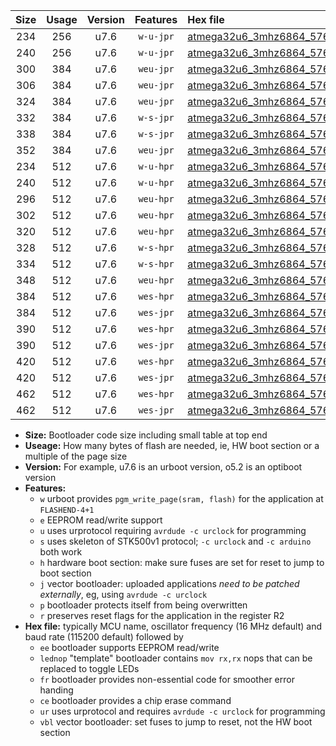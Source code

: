 |Size|Usage|Version|Features|Hex file|
|:-:|:-:|:-:|:-:|:--|
|234|256|u7.6|`w-u-jpr`|[atmega32u6_3mhz6864_57600bps_ur_vbl.hex](https://raw.githubusercontent.com/stefanrueger/urboot/main/atmega32u6_3mhz6864_57600bps_ur_vbl.hex)|
|240|256|u7.6|`w-u-jpr`|[atmega32u6_3mhz6864_57600bps_lednop_ur_vbl.hex](https://raw.githubusercontent.com/stefanrueger/urboot/main/atmega32u6_3mhz6864_57600bps_lednop_ur_vbl.hex)|
|300|384|u7.6|`weu-jpr`|[atmega32u6_3mhz6864_57600bps_ee_ur_vbl.hex](https://raw.githubusercontent.com/stefanrueger/urboot/main/atmega32u6_3mhz6864_57600bps_ee_ur_vbl.hex)|
|306|384|u7.6|`weu-jpr`|[atmega32u6_3mhz6864_57600bps_ee_lednop_ur_vbl.hex](https://raw.githubusercontent.com/stefanrueger/urboot/main/atmega32u6_3mhz6864_57600bps_ee_lednop_ur_vbl.hex)|
|324|384|u7.6|`weu-jpr`|[atmega32u6_3mhz6864_57600bps_ee_lednop_fr_ur_vbl.hex](https://raw.githubusercontent.com/stefanrueger/urboot/main/atmega32u6_3mhz6864_57600bps_ee_lednop_fr_ur_vbl.hex)|
|332|384|u7.6|`w-s-jpr`|[atmega32u6_3mhz6864_57600bps_vbl.hex](https://raw.githubusercontent.com/stefanrueger/urboot/main/atmega32u6_3mhz6864_57600bps_vbl.hex)|
|338|384|u7.6|`w-s-jpr`|[atmega32u6_3mhz6864_57600bps_lednop_vbl.hex](https://raw.githubusercontent.com/stefanrueger/urboot/main/atmega32u6_3mhz6864_57600bps_lednop_vbl.hex)|
|352|384|u7.6|`weu-jpr`|[atmega32u6_3mhz6864_57600bps_ee_lednop_fr_ce_ur_vbl.hex](https://raw.githubusercontent.com/stefanrueger/urboot/main/atmega32u6_3mhz6864_57600bps_ee_lednop_fr_ce_ur_vbl.hex)|
|234|512|u7.6|`w-u-hpr`|[atmega32u6_3mhz6864_57600bps_ur.hex](https://raw.githubusercontent.com/stefanrueger/urboot/main/atmega32u6_3mhz6864_57600bps_ur.hex)|
|240|512|u7.6|`w-u-hpr`|[atmega32u6_3mhz6864_57600bps_lednop_ur.hex](https://raw.githubusercontent.com/stefanrueger/urboot/main/atmega32u6_3mhz6864_57600bps_lednop_ur.hex)|
|296|512|u7.6|`weu-hpr`|[atmega32u6_3mhz6864_57600bps_ee_ur.hex](https://raw.githubusercontent.com/stefanrueger/urboot/main/atmega32u6_3mhz6864_57600bps_ee_ur.hex)|
|302|512|u7.6|`weu-hpr`|[atmega32u6_3mhz6864_57600bps_ee_lednop_ur.hex](https://raw.githubusercontent.com/stefanrueger/urboot/main/atmega32u6_3mhz6864_57600bps_ee_lednop_ur.hex)|
|320|512|u7.6|`weu-hpr`|[atmega32u6_3mhz6864_57600bps_ee_lednop_fr_ur.hex](https://raw.githubusercontent.com/stefanrueger/urboot/main/atmega32u6_3mhz6864_57600bps_ee_lednop_fr_ur.hex)|
|328|512|u7.6|`w-s-hpr`|[atmega32u6_3mhz6864_57600bps.hex](https://raw.githubusercontent.com/stefanrueger/urboot/main/atmega32u6_3mhz6864_57600bps.hex)|
|334|512|u7.6|`w-s-hpr`|[atmega32u6_3mhz6864_57600bps_lednop.hex](https://raw.githubusercontent.com/stefanrueger/urboot/main/atmega32u6_3mhz6864_57600bps_lednop.hex)|
|348|512|u7.6|`weu-hpr`|[atmega32u6_3mhz6864_57600bps_ee_lednop_fr_ce_ur.hex](https://raw.githubusercontent.com/stefanrueger/urboot/main/atmega32u6_3mhz6864_57600bps_ee_lednop_fr_ce_ur.hex)|
|384|512|u7.6|`wes-hpr`|[atmega32u6_3mhz6864_57600bps_ee.hex](https://raw.githubusercontent.com/stefanrueger/urboot/main/atmega32u6_3mhz6864_57600bps_ee.hex)|
|384|512|u7.6|`wes-jpr`|[atmega32u6_3mhz6864_57600bps_ee_vbl.hex](https://raw.githubusercontent.com/stefanrueger/urboot/main/atmega32u6_3mhz6864_57600bps_ee_vbl.hex)|
|390|512|u7.6|`wes-hpr`|[atmega32u6_3mhz6864_57600bps_ee_lednop.hex](https://raw.githubusercontent.com/stefanrueger/urboot/main/atmega32u6_3mhz6864_57600bps_ee_lednop.hex)|
|390|512|u7.6|`wes-jpr`|[atmega32u6_3mhz6864_57600bps_ee_lednop_vbl.hex](https://raw.githubusercontent.com/stefanrueger/urboot/main/atmega32u6_3mhz6864_57600bps_ee_lednop_vbl.hex)|
|420|512|u7.6|`wes-hpr`|[atmega32u6_3mhz6864_57600bps_ee_lednop_fr.hex](https://raw.githubusercontent.com/stefanrueger/urboot/main/atmega32u6_3mhz6864_57600bps_ee_lednop_fr.hex)|
|420|512|u7.6|`wes-jpr`|[atmega32u6_3mhz6864_57600bps_ee_lednop_fr_vbl.hex](https://raw.githubusercontent.com/stefanrueger/urboot/main/atmega32u6_3mhz6864_57600bps_ee_lednop_fr_vbl.hex)|
|462|512|u7.6|`wes-hpr`|[atmega32u6_3mhz6864_57600bps_ee_lednop_fr_ce.hex](https://raw.githubusercontent.com/stefanrueger/urboot/main/atmega32u6_3mhz6864_57600bps_ee_lednop_fr_ce.hex)|
|462|512|u7.6|`wes-jpr`|[atmega32u6_3mhz6864_57600bps_ee_lednop_fr_ce_vbl.hex](https://raw.githubusercontent.com/stefanrueger/urboot/main/atmega32u6_3mhz6864_57600bps_ee_lednop_fr_ce_vbl.hex)|

- **Size:** Bootloader code size including small table at top end
- **Useage:** How many bytes of flash are needed, ie, HW boot section or a multiple of the page size
- **Version:** For example, u7.6 is an urboot version, o5.2 is an optiboot version
- **Features:**
  + `w` urboot provides `pgm_write_page(sram, flash)` for the application at `FLASHEND-4+1`
  + `e` EEPROM read/write support
  + `u` uses urprotocol requiring `avrdude -c urclock` for programming
  + `s` uses skeleton of STK500v1 protocol; `-c urclock` and `-c arduino` both work
  + `h` hardware boot section: make sure fuses are set for reset to jump to boot section
  + `j` vector bootloader: uploaded applications *need to be patched externally*, eg, using `avrdude -c urclock`
  + `p` bootloader protects itself from being overwritten
  + `r` preserves reset flags for the application in the register R2
- **Hex file:** typically MCU name, oscillator frequency (16 MHz default) and baud rate (115200 default) followed by
  + `ee` bootloader supports EEPROM read/write
  + `lednop` "template" bootloader contains `mov rx,rx` nops that can be replaced to toggle LEDs
  + `fr` bootloader provides non-essential code for smoother error handing
  + `ce` bootloader provides a chip erase command
  + `ur` uses urprotocol and requires `avrdude -c urclock` for programming
  + `vbl` vector bootloader: set fuses to jump to reset, not the HW boot section
